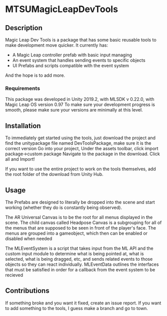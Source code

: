 # MTSUMagicLeapDevTools

## Description
Magic Leap Dev Tools is a package that has some basic reusable tools to make development move quicker. It currently has:  
- A Magic Leap controller prefab with basic input managing
- An event system that handles sending events to specific objects
- UI Prefabs and scripts compatible with the event system

And the hope is to add more. 

### Requirements
This package was developed in Unity 2019.2, with MLSDK v 0.22.0, with Magic Leap OS version 0.97
To make sure your development progress is smooth, please make sure your versions are minimally at this level.

## Installation
To immediately get started using the tools, just download the project and find the unitypackage file named DevToolsPackage, make
sure it is the correct version
Go into your project,
Under the assets toolbar, click import package->custom package
Navigate to the package in the download.
Click all and Import!

If you want to use the entire project to work on the tools themselves, add the root folder of the download from Unity Hub.

## Usage
The Prefabs are designed to literally be dropped into the scene and start working (whether they do is constantly being observed).

The AR Universal Canvas is to be the root for all menus displayed in the scene. The child canvas called Headpose Canvas is a
subgrouping for all of the menus that are supposed to be seen in front of the player's face. The menus are grouped into a
gameobject, which then can be enabled or disabled when needed

The MLEventSystem is a script that takes input from the ML API and the custom input module to determine what is being pointed at,
what is selected, what is being dragged, etc, and sends related events to those objects so they can react individually. MLEventData
outlines the interfaces that must be satisfied in order for a callback from the event system to be recieved

## Contributions
If something broke and you want it fixed, create an issue report.
If you want to add something to the tools, I guess make a branch and go to town.
